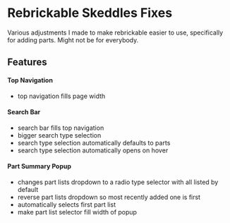 # Rebrickable Skeddles Fixes

Various adjustments I made to make rebrickable easier to use, specifically for adding parts. Might not be for everybody.

## Features

#### Top Navigation
- top navigation fills page width

#### Search Bar
- search bar fills top navigation
- bigger search type selection
- search type selection automatically defaults to parts
- search type selection automatically opens on hover

#### Part Summary Popup
- changes part lists dropdown to a radio type selector with all listed by default
- reverse part lists dropdown so most recently added one is first
- automatically selects first part list 
- make part list selector fill width of popup